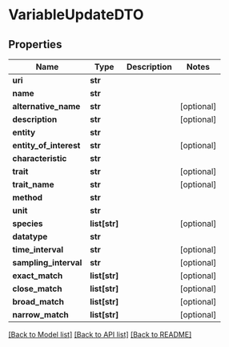 # VariableUpdateDTO

## Properties
Name | Type | Description | Notes
------------ | ------------- | ------------- | -------------
**uri** | **str** |  | 
**name** | **str** |  | 
**alternative_name** | **str** |  | [optional] 
**description** | **str** |  | [optional] 
**entity** | **str** |  | 
**entity_of_interest** | **str** |  | [optional] 
**characteristic** | **str** |  | 
**trait** | **str** |  | [optional] 
**trait_name** | **str** |  | [optional] 
**method** | **str** |  | 
**unit** | **str** |  | 
**species** | **list[str]** |  | [optional] 
**datatype** | **str** |  | 
**time_interval** | **str** |  | [optional] 
**sampling_interval** | **str** |  | [optional] 
**exact_match** | **list[str]** |  | [optional] 
**close_match** | **list[str]** |  | [optional] 
**broad_match** | **list[str]** |  | [optional] 
**narrow_match** | **list[str]** |  | [optional] 

[[Back to Model list]](../README.md#documentation-for-models) [[Back to API list]](../README.md#documentation-for-api-endpoints) [[Back to README]](../README.md)


